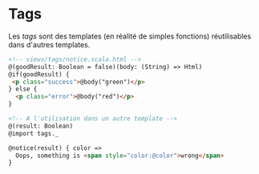 # Tags

Les _tags_ sont des templates (en réalité de simples fonctions) réutilisables dans d'autres templates.

```html
<!-- views/tags/notice.scala.html -->
@(goodResult: Boolean = false)(body: (String) => Html)
@if(goodResult) {
 <p class="success">@body("green")</p>
} else {
  <p class="error">@body("red")</p>
}

<!-- A l'utilisation dans un autre template -->
@(result: Boolean)
@import tags._

@notice(result) { color =>
  Oops, something is <span style="color:@color">wrong</span>
}
```
